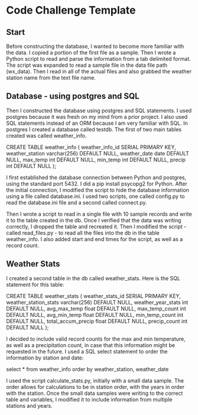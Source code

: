 # Code Challenge Template

## Start
Before constructing the database, I wanted to become more familiar with the data. I copied a portion of the first file as a sample. Then I wrote a Python script to read and parse the information from a tab delimited format. The script was expanded to read a sample file in the data file path (wx_data). Then I read in all of the actual files and also grabbed the weather station name from the text file name.

## Database - using postgres and SQL
Then I constructed the database using postgres and SQL statements. I used postgres because it was fresh on my mind from a prior project. I also used SQL statements instead of an ORM because I am very familiar with SQL. In postgres I created a database called testdb. The first of two main tables created was called weather_info.

CREATE TABLE weather_info (
    weather_info_id SERIAL PRIMARY KEY,
    weather_station varchar(256) DEFAULT NULL,
    weather_date date DEFAULT NULL,
    max_temp int DEFAULT NULL,
    min_temp int DEFAULT NULL,
    precip int DEFAULT NULL
);

I first established the database connection between Python and postgres, using the standard port 5432. I did a pip install psycopg2 for Python. After the initial connection, I modified the script to hide the database information using a file called database.ini. I used two scripts, one called config.py to read the database.ini file and a second called connect.py.

Then I wrote a script to read in a single file with 10 sample records and write it to the table created in the db. Once I verified that the data was writing correctly, I dropped the table and recreated it. Then I modified the script - called read_files.py - to read all the files into the db in the table weather_info. I also added start and end times for the script, as well as a record count.

## Weather Stats
I created a second table in the db called weather_stats. Here is the SQL statement for this table:

CREATE TABLE weather_stats (
    weather_stats_id SERIAL PRIMARY KEY,
    weather_station_stats varchar(256) DEFAULT NULL,
    weather_year_stats int DEFAULT NULL,
    avg_max_temp float DEFAULT NULL,
    max_temp_count int DEFAULT NULL,
    avg_min_temp float DEFAULT NULL,
    min_temp_count int DEFAULT NULL,
    total_accum_precip float DEFAULT NULL,
    precip_count int DEFAULT NULL
);

I decided to include valid record counts for the max and min temperature, as well as a precipitation count, in case that this information might be requested in the future. I used a SQL select statement to order the information by station and date:

select * from weather_info order by weather_station, weather_date

I used the script calculate_stats.py, initially with a small data sample. The order allows for calculations to be in station order, with the years in order with the station. Once the small data samples were writing to the correct table and variables, I modified it to include information from multiple stations and years. 
     

